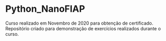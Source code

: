 # Python_NanoFIAP
Curso realizado em Novembro de 2020 para obtenção de certificado. 
Repositório criado para demonstração de exercícios realizados durante o curso.
